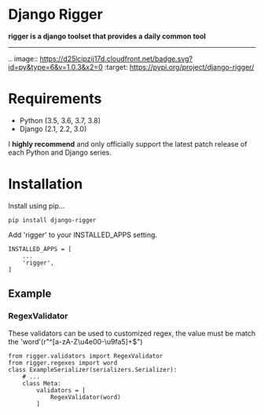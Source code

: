 # Django Rigger

**rigger is a django toolset that provides a daily common tool**

---

.. image:: https://d25lcipzij17d.cloudfront.net/badge.svg?id=py&type=6&v=1.0.3&x2=0
    :target: https://pypi.org/project/django-rigger/

# Requirements

- Python (3.5, 3.6, 3.7, 3.8)
- Django (2.1, 2.2, 3.0)

I **highly recommend** and only officially support the latest patch release of each Python and Django series.
# Installation
Install using pip...

```
pip install django-rigger
```

Add 'rigger' to your INSTALLED_APPS setting.

```
INSTALLED_APPS = [
    ...
    'rigger',
]
```
## Example

### RegexValidator

These validators can be used to customized regex, the value must be match the 'word'(r"^[a-zA-Z\u4e00-\u9fa5]+$")

```
from rigger.validators import RegexValidator
from rigger.regexes import word
class ExampleSerializer(serializers.Serializer):
    # ...
    class Meta:
        validators = [
            RegexValidator(word)
        ]
```

